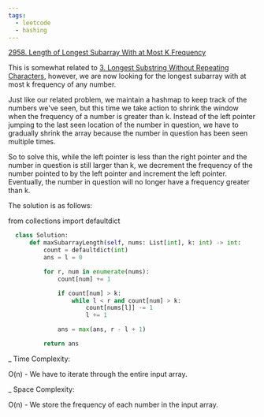 ```yaml
---
tags:
  - leetcode
  - hashing
---
```


<a href="https://leetcode.com/problems/length-of-longest-subarray-with-at-most-k-frequency/">
2958. Length of Longest Subarray With at Most K Frequency</a>

This is somewhat related to <a href="3.html">3. Longest Substring Without
Repeating Characters</a>, however, we are now looking for the longest subarray
with at most k frequency of any number.

Just like our related problem, we maintain a hashmap to keep track of the
numbers we've seen, but this time we take action to shrink the window when the
frequency of a number is greater than k. Instead of the left pointer jumping to
the last seen location of the number in question, we have to gradually shrink
the array because the number in question has been seen multiple times.

So to solve this, while the left pointer is less than the right pointer and the
number in question is still larger than k, we decrement the frequency of the
number pointed to by the left pointer and increment the left pointer.
Eventually, the number in question will no longer have a frequency greater than
k.

The solution is as follows:

from collections import defaultdict

```python
  class Solution:
      def maxSubarrayLength(self, nums: List[int], k: int) -> int:
          count = defaultdict(int)
          ans = l = 0

          for r, num in enumerate(nums):
              count[num] += 1

              if count[num] > k:
                  while l < r and count[num] > k:
                      count[nums[l]] -= 1
                      l += 1

              ans = max(ans, r - l + 1)

          return ans
```

\_ Time Complexity:

O(n) - We have to iterate through the entire input array.

\_ Space Complexity:

O(n) - We store the frequency of each number in the input array.
